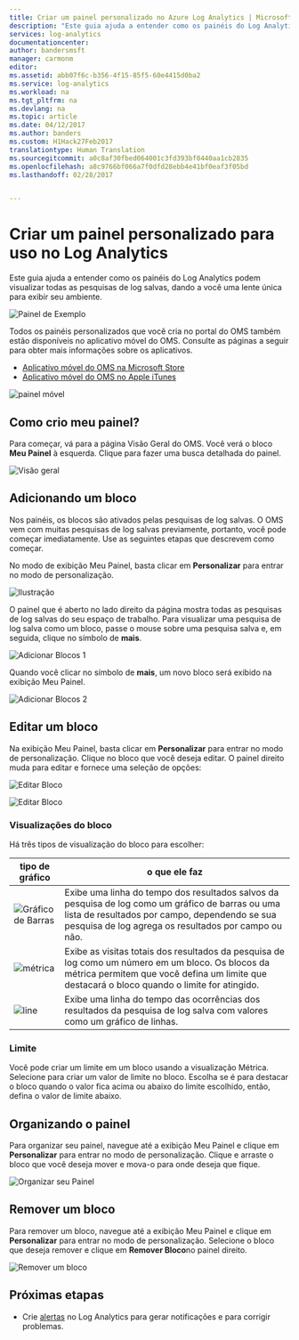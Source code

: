 ```yaml
---
title: Criar um painel personalizado no Azure Log Analytics | Microsoft Docs
description: "Este guia ajuda a entender como os painéis do Log Analytics podem visualizar todas as pesquisas de log salvas, dando a você uma lente única para exibir seu ambiente."
services: log-analytics
documentationcenter: 
author: bandersmsft
manager: carmonm
editor: 
ms.assetid: abb07f6c-b356-4f15-85f5-60e4415d0ba2
ms.service: log-analytics
ms.workload: na
ms.tgt_pltfrm: na
ms.devlang: na
ms.topic: article
ms.date: 04/12/2017
ms.author: banders
ms.custom: H1Hack27Feb2017
translationtype: Human Translation
ms.sourcegitcommit: a0c8af30fbed064001c3fd393bf0440aa1cb2835
ms.openlocfilehash: a8c9766bf066a7f0dfd28ebb4e41bf0eaf3f05bd
ms.lasthandoff: 02/28/2017


---
```

# <a name="create-a-custom-dashboard-for-use-in-log-analytics"></a>Criar um painel personalizado para uso no Log Analytics
Este guia ajuda a entender como os painéis do Log Analytics podem visualizar todas as pesquisas de log salvas, dando a você uma lente única para exibir seu ambiente.

![Painel de Exemplo](./media/log-analytics-dashboards/oms-dashboards-example-dash.png)

Todos os painéis personalizados que você cria no portal do OMS também estão disponíveis no aplicativo móvel do OMS. Consulte as páginas a seguir para obter mais informações sobre os aplicativos.

* [Aplicativo móvel do OMS na Microsoft Store](http://www.windowsphone.com/store/app/operational-insights/4823b935-83ce-466c-82bb-bd0a3f58d865)
* [Aplicativo móvel do OMS no Apple iTunes](https://itunes.apple.com/app/microsoft-operations-management/id1042424859?mt=8)

![painel móvel](./media/log-analytics-dashboards/oms-search-mobile.png)

## <a name="how-do-i-create-my-dashboard"></a>Como crio meu painel?
Para começar, vá para a página Visão Geral do OMS. Você verá o bloco **Meu Painel** à esquerda. Clique para fazer uma busca detalhada do painel.

![Visão geral](./media/log-analytics-dashboards/oms-dashboards-overview.png)

## <a name="adding-a-tile"></a>Adicionando um bloco
Nos painéis, os blocos são ativados pelas pesquisas de log salvas. O OMS vem com muitas pesquisas de log salvas previamente, portanto, você pode começar imediatamente. Use as seguintes etapas que descrevem como começar.

No modo de exibição Meu Painel, basta clicar em **Personalizar** para entrar no modo de personalização.

![Ilustração](./media/log-analytics-dashboards/oms-dashboards-pictorial01.png)

 O painel que é aberto no lado direito da página mostra todas as pesquisas de log salvas do seu espaço de trabalho. Para visualizar uma pesquisa de log salva como um bloco, passe o mouse sobre uma pesquisa salva e, em seguida, clique no símbolo de **mais**.

![Adicionar Blocos 1](./media/log-analytics-dashboards/oms-dashboards-pictorial02.png)

Quando você clicar no símbolo de **mais**, um novo bloco será exibido na exibição Meu Painel.

![Adicionar Blocos 2](./media/log-analytics-dashboards/oms-dashboards-pictorial03.png)

## <a name="edit-a-tile"></a>Editar um bloco
Na exibição Meu Painel, basta clicar  em **Personalizar** para entrar no modo de personalização. Clique no bloco que você deseja editar. O painel direito muda para editar e fornece uma seleção de opções:

![Editar Bloco](./media/log-analytics-dashboards/oms-dashboards-pictorial04.png)

![Editar Bloco](./media/log-analytics-dashboards/oms-dashboards-pictorial05.png)

### <a name="tile-visualizations"></a>Visualizações do bloco
Há três tipos de visualização do bloco para escolher:

| tipo de gráfico | o que ele faz |
| --- | --- |
| ![Gráfico de Barras](./media/log-analytics-dashboards/oms-dashboards-bar-chart.png) |Exibe uma linha do tempo dos resultados salvos da pesquisa de log como um gráfico de barras ou uma lista de resultados por campo, dependendo se sua pesquisa de log agrega os resultados por campo ou não. |
| ![métrica](./media/log-analytics-dashboards/oms-dashboards-metric.png) |Exibe as visitas totais dos resultados da pesquisa de log como um número em um bloco. Os blocos da métrica permitem que você defina um limite que destacará o bloco quando o limite for atingido. |
| ![line](./media/log-analytics-dashboards/oms-dashboards-line.png) |Exibe uma linha do tempo das ocorrências dos resultados da pesquisa de log salva com valores como um gráfico de linhas. |

### <a name="threshold"></a>Limite
Você pode criar um limite em um bloco usando a visualização Métrica. Selecione para criar um valor de limite no bloco. Escolha se é para destacar o bloco quando o valor fica acima ou abaixo do limite escolhido, então, defina o valor de limite abaixo.

## <a name="organizing-the-dashboard"></a>Organizando o painel
Para organizar seu painel, navegue até a exibição Meu Painel e clique em **Personalizar** para entrar no modo de personalização. Clique e arraste o bloco que você deseja mover e mova-o para onde deseja que fique.

![Organizar seu Painel](./media/log-analytics-dashboards/oms-dashboards-organize.png)

## <a name="remove-a-tile"></a>Remover um bloco
Para remover um bloco, navegue até a exibição Meu Painel e clique em **Personalizar** para entrar no modo de personalização. Selecione o bloco que deseja remover e clique em **Remover Bloco**no painel direito.

![Remover um bloco](./media/log-analytics-dashboards/oms-dashboards-remove-tile.png)

## <a name="next-steps"></a>Próximas etapas
* Crie [alertas](log-analytics-alerts.md) no Log Analytics para gerar notificações e para corrigir problemas.

